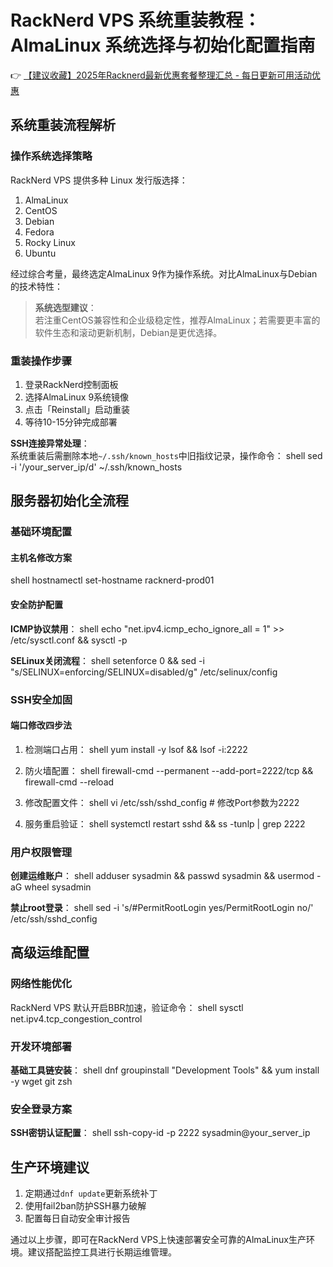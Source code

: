 # RackNerd VPS 系统重装教程：AlmaLinux 系统选择与初始化配置指南

👉 [【建议收藏】2025年Racknerd最新优惠套餐整理汇总 - 每日更新可用活动优惠](https://bit.ly/Rack_Nerd)

## 系统重装流程解析
### 操作系统选择策略
RackNerd VPS 提供多种 Linux 发行版选择：
1. AlmaLinux
2. CentOS
3. Debian
4. Fedora
5. Rocky Linux
6. Ubuntu

经过综合考量，最终选定AlmaLinux 9作为操作系统。对比AlmaLinux与Debian的技术特性：
> **系统选型建议**：  
> 若注重CentOS兼容性和企业级稳定性，推荐AlmaLinux；若需要更丰富的软件生态和滚动更新机制，Debian是更优选择。

### 重装操作步骤
1. 登录RackNerd控制面板
2. 选择AlmaLinux 9系统镜像
3. 点击「Reinstall」启动重装
4. 等待10-15分钟完成部署

**SSH连接异常处理**：  
系统重装后需删除本地`~/.ssh/known_hosts`中旧指纹记录，操作命令：
shell
sed -i '/your_server_ip/d' ~/.ssh/known_hosts

## 服务器初始化全流程
### 基础环境配置
#### 主机名修改方案
shell
hostnamectl set-hostname racknerd-prod01

#### 安全防护配置
**ICMP协议禁用**：
shell
echo "net.ipv4.icmp_echo_ignore_all = 1" >> /etc/sysctl.conf && sysctl -p

**SELinux关闭流程**：
shell
setenforce 0 && sed -i "s/SELINUX=enforcing/SELINUX=disabled/g" /etc/selinux/config

### SSH安全加固
#### 端口修改四步法
1. 检测端口占用：
shell
yum install -y lsof && lsof -i:2222

2. 防火墙配置：
shell
firewall-cmd --permanent --add-port=2222/tcp && firewall-cmd --reload

3. 修改配置文件：
shell
vi /etc/ssh/sshd_config  # 修改Port参数为2222

4. 服务重启验证：
shell
systemctl restart sshd && ss -tunlp | grep 2222

### 用户权限管理
**创建运维账户**：
shell
adduser sysadmin && passwd sysadmin && usermod -aG wheel sysadmin

**禁止root登录**：
shell
sed -i 's/#PermitRootLogin yes/PermitRootLogin no/' /etc/ssh/sshd_config

## 高级运维配置
### 网络性能优化
RackNerd VPS 默认开启BBR加速，验证命令：
shell
sysctl net.ipv4.tcp_congestion_control

### 开发环境部署
**基础工具链安装**：
shell
dnf groupinstall "Development Tools" && yum install -y wget git zsh

### 安全登录方案
**SSH密钥认证配置**：
shell
ssh-copy-id -p 2222 sysadmin@your_server_ip

## 生产环境建议
1. 定期通过`dnf update`更新系统补丁
2. 使用fail2ban防护SSH暴力破解
3. 配置每日自动安全审计报告

通过以上步骤，即可在RackNerd VPS上快速部署安全可靠的AlmaLinux生产环境。建议搭配监控工具进行长期运维管理。